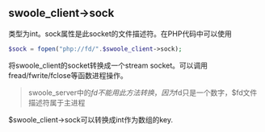 swoole_client->sock
-----
类型为int。sock属性是此socket的文件描述符。在PHP代码中可以使用
```php
$sock = fopen("php://fd/".$swoole_client->sock); 
```
将swoole_client的socket转换成一个stream socket。可以调用fread/fwrite/fclose等函数进程操作。  
> swoole_server中的$fd不能用此方法转换，因为$fd只是一个数字，$fd文件描述符属于主进程  

$swoole_client->sock可以转换成int作为数组的key.

